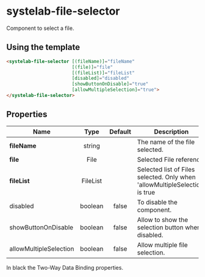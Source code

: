 # systelab-file-selector

Component to select a file.

## Using the template

```html
<systelab-file-selector [(fileName)]="fileName" 
                        [(file)]="file" 
                        [(fileList)]="fileList"
                        [disabled]="disabled"
                        [showButtonOnDisable]="true"
                        [allowMultipleSelection]="true">
</systelab-file-selector>
```

## Properties

| Name | Type | Default | Description |
| ---- |:----:|:-------:| ----------- |
| **fileName** | string || The name of the file selected. |
| **file** | File || Selected File reference. |
| **fileList** | FileList || Selected list of Files selected. Only when 'allowMultipleSelection' is true |
| disabled | boolean | false | To disable the component. |
| showButtonOnDisable | boolean | false | Allow to show the selection button when disabled. |
| allowMultipleSelection | boolean | false | Allow multiple file selection. |

In black the Two-Way Data Binding properties.

